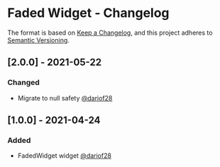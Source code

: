 # Faded Widget - Changelog

The format is based on [Keep a Changelog](https://keepachangelog.com/en/1.0.0/),
and this project adheres to [Semantic Versioning](https://semver.org/spec/v2.0.0.html).

## [2.0.0] - 2021-05-22
### Changed
* Migrate to null safety [@dariof28](https://github.com/dariof28)

## [1.0.0] - 2021-04-24
### Added
* FadedWidget widget [@dariof28](https://github.com/dariof28)

